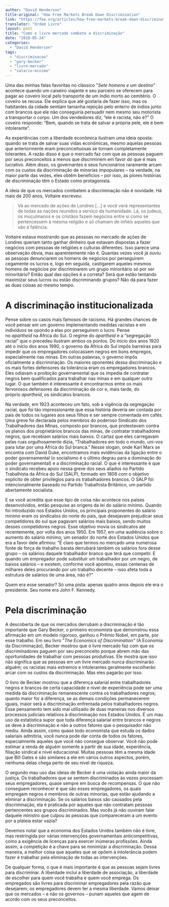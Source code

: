 ```yaml
---
author: "David Henderson"
title-original: "How Free Markets Break Down Discrimination"
link: "https://fee.org/articles/how-free-markets-break-down-discrimination/"
translator: "Ordem Livre"
layout: post
title: "Como o livre mercado combate a discriminação"
date: "2018-05-24"
categories:  
  - "David Henderson"
tags: 
  - "discriminacao"
  - "gary-becker"
  - "livre-mercado"
  - "salario-minimo"
---
```


Uma das minhas falas favoritas no clássico "_Sete homens e um destino_" acontece quando um caixeiro viajante e seu parceiro se oferecem para pagar ao coveiro local pelo transporte de um índio morto ao cemitério. O coveiro se recusa. Ele explica que até gostaria de fazer isso, mas os habitantes da cidade sentiam tamanha rejeição pelo enterro de índios junto com brancos que ele não conseguiria persuadir nem mesmo seu motorista a transportar o corpo. Um dos vendedores diz, “ele é racista, não é?” O coveiro responde: “Bem, quando se trata de salvar a própria pele, ele é bem intolerante”.

As experiências com a liberdade econômica ilustram uma ideia oposta: quando se trata de salvar suas vidas econômicas, mesmo aquelas pessoas que anteriormente eram preconceituosas se tornam completamente tolerantes. A razão disso é que o mercado faz com que as pessoas paguem por seus preconceitos a menos que discriminem em favor do que é mais lucrativo. Além disso, os governantes e seus funcionários raramente arcam com os custos da discriminação de minorias impopulares – na verdade, na maior parte das vezes, eles obtêm benefícios – por isso, as piores histórias de discriminação têm o Estado como protagonista.

A ideia de que os mercados combatem a discriminação não é novidade. Há mais de 200 anos, Voltaire escreveu:

> Vá ao mercado de ações de Londres \[...\] e você verá representantes de todas as nações reunidos a serviço da humanidade. Lá, os judeus, os muçulmanos e os cristãos fazem negócios entre si como se pertencessem à mesma religião e só chamam de infiéis aqueles que vão à falência.

Voltaire estava mostrando que as pessoas no mercado de ações de Londres queriam tanto ganhar dinheiro que estavam dispostas a fazer negócios com pessoas de religiões e culturas diferentes. Isso parece uma observação óbvia, mas aparentemente não é. Quantas vezes você já ouviu as pessoas denunciarem os homens de negócios por perseguirem cegamente os lucros e, logo em seguida, castigarem aqueles mesmos homens de negócios por discriminarem um grupo minoritário só por ser minoritário? Então qual das opções é a correta? Será que estão tentando maximizar seus lucros ou estão discriminando grupos? Não dá para fazer as duas coisas ao mesmo tempo.

# A discriminação institucionalizada

Pense sobre os casos mais famosos de racismo. Há grandes chances de você pensar em um governo implementando medidas racistas e em indivíduos se opondo a elas por perseguirem o lucro. Pense no _apartheid_ na África do Sul. O regime do _apartheid_ e a “segregação racial” que o precedeu ilustram ambos os pontos. Do início dos anos 1920 até o início dos anos 1990, o governo da África do Sul impôs barreiras para impedir que os empregadores colocassem negros em bons empregos, especialmente nas minas. Em outras palavras, o governo impôs oficialmente a discriminação. Os maiores oponentes dessa discriminação e os mais fortes defensores da tolerância eram os empregadores brancos. Eles odiavam a proibição governamental que os impedia de contratar negros bem qualificados para trabalhar nas minas e em qualquer outro lugar. O que também é interessante é encontrarmos entre os mais fervorosos defensores da discriminação de cor e, mais tarde, do próprio _apartheid_, os sindicatos brancos.

Na verdade, em 1923 aconteceu um fato, sob a vigência da segregação racial, que foi tão impressionante que essa história deveria ser contada por pais de todos os lugares aos seus filhos e ser sempre comentada em cafés. Uma greve foi declarada pelos membros do poderoso Sindicato dos Trabalhadores das Minas, composto por brancos, que protestavam contra os planos dos proprietários brancos das minas, de contratar trabalhadores negros, que recebiam salários mais baixos. O cartaz que eles carregavam pelas ruas orgulhosamente dizia, “Trabalhadores em todo o mundo, uni-vos para lutar por uma África do Sul branca.” Nesse slogan, onde Karl Marx se encontra com David Duke, encontramos mais evidências da ligação entre o poder governamental (o socialismo é o último degrau para a dominação do poder governamental) e a discriminação racial. O que é interessante é que o sindicato recebeu apoio nessa greve dos seus aliados no Partido Trabalhista da África do Sul (SALP), formado em 1808 com o objetivo explícito de obter privilégios para os trabalhadores brancos. O SALP foi intencionalmente baseado no Partido Trabalhista Britânico, um partido abertamente socialista.

E se você acredita que esse tipo de coisa não acontece nos países desenvolvidos, então pesquise as origens da lei do salário mínimo. Quando foi introduzido nos Estados Unidos, os principais proponentes do salário mínimo eram os sindicatos do norte do país, que desejavam prejudicar seus competidores do sul que pagavam salários mais baixos, sendo muitos desses competidores negros. Esse objetivo movia os sindicatos até recentemente, por volta dos anos 1950. Em 1957, em uma audiência sobre o aumento do salário mínimo, um senador do norte dos Estados Unidos que era a favor dele afirmou: “É claro que termos no mercado uma numerosa fonte de força de trabalho barata derrubará também os salários fora desse grupo – os salários daquele trabalhador branco que terá que competir. E quando um empregador pode substituir um trabalhador por um negro, de baixos salários – e existem, conforme você apontou, essas centenas de milhares deles procurando por um trabalho decente – isso afeta toda a estrutura de salários de uma área, não é?”

Quem era esse senador? Só uma pista: apenas quatro anos depois ele era o presidente. Seu nome era John F. Kennedy.

# Pela discriminação

A descoberta de que os mercados derrubam a discriminação é tão importante que Gary Becker, o primeiro economista que demonstrou essa afirmação em um modelo rigoroso, ganhou o Prêmio Nobel, em parte, por esse trabalho. Em seu livro "_The Economics of Discrimination"_ (A Economia da Discriminação), Becker mostrou que o livre mercado faz com que os discriminadores paguem por seu preconceito porque abrem mão das oportunidades de trabalhar com pessoas produtivas. Ele mostra que isso não significa que as pessoas em um livre mercado nunca discriminarão alguém; os racistas mais extremos e intolerantes geralmente escolherão arcar com os custos da discriminação. Mas eles pagarão por isso.

O livro de Becker mostrou que a diferença salarial entre trabalhadores negros e brancos de certa capacidade e nível de experiência pode ser uma medida da discriminação remanescente contra os trabalhadores negros; quanto maior for a diferença, se as demais condições permanecerem iguais, maior será a discriminação enfrentada pelos trabalhadores negros. Esse pensamento tem sido mal utilizado de duas maneiras nos diversos processos judiciais relativos à discriminação nos Estados Unidos. É um mau uso da estatística supor que toda diferença salarial entre brancos e negros se deve à discriminação e não a outros fatores que o pesquisador não mediu. Ainda assim, como quase todo economista que estuda os dados salariais admitiria, você nunca pode dar conta de todos os fatores, especialmente aqueles que você não consegue observar. Você não pode estimar a renda de alguém somente a partir de sua idade, experiência, filiação sindical e nível educacional. Muitas pessoas têm a mesma idade que Bill Gates e são similares a ele em vários outros aspectos, porém, nenhuma delas chega perto de seu nível de riqueza.

O segundo mau uso das ideias de Becker é uma violação ainda maior da justiça. Os trabalhadores que se sentem discriminados às vezes processam seus empregadores, quase sempre em busca de recompensas. O que não conseguem reconhecer é que são esses empregadores, os quais empregam negros e membros de outras minorias, que estão ajudando a eliminar a discriminação. Se os salários baixos são causados pela discriminação, ela é praticada por aqueles que não contratam pessoas pertencentes aos grupos discriminados. Mas vocês já não ouviram falar daquele ministro que culpou as pessoas que compareceram a um evento por a plateia estar vazia?

Devemos notar que a economia dos Estados Unidos também não é livre, mas restringida por várias intervenções governamentais anticompetitivas, como a exigência de licenças para exercer inúmeras profissões. Ainda assim, a competição é a chave para se minimizar a discriminação. Dessa maneira, a melhor coisa que aqueles que se opõem à intolerância podem fazer é trabalhar pela eliminação de todas as intervenções.

De qualquer forma, o que é mais importante é que as pessoas sejam livres para discriminar. A liberdade inclui a liberdade de associação, a liberdade de escolher para quem você trabalha e quem você emprega. Os empregados são livres para discriminar empregadores pela razão que desejarem; os empregadores devem ter a mesma liberdade. Vamos deixar que os mercados – e não os governos – punam aqueles que agem de acordo com os seus preconceitos.
